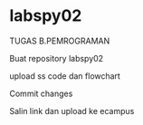 # labspy02
<p>TUGAS B.PEMROGRAMAN</p>
<p>Buat repository labspy02</p>
<p>upload ss code dan flowchart</p>
<P>Commit changes</P>
<P>Salin link dan upload ke ecampus</P>
